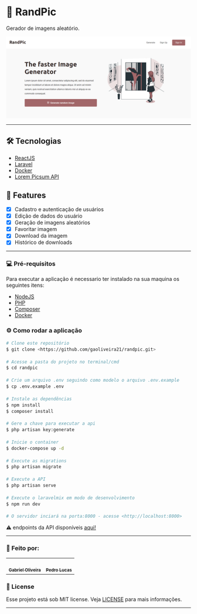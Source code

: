 # :art: RandPic

<p>Gerador de imagens aleatório.</p>

<img alt="Home do sistema" title="#RandPic" src="./.github/home.png" />

---

## 🛠️ Tecnologias

- [ReactJS](https://pt-br.reactjs.org/)
- [Laravel](https://laravel.com/)
- [Docker](https://www.docker.com/)
- [Lorem Picsum API](https://picsum.photos/)

## :rocket: Features

- [X] Cadastro e autenticação de usuários
- [X] Edição de dados do usuário
- [X] Geração de imagens aleatórios
- [X] Favoritar imagem
- [X] Download da imagem
- [X] Histórico de downloads

---

### :computer: Pré-requisitos

Para executar a aplicação é necessario ter instalado na sua maquina os seguintes itens:

- [NodeJS](https://nodejs.org/en/)
- [PHP](https://www.php.net/)
- [Composer](https://getcomposer.org/)
- [Docker](https://www.docker.com/)

### ⚙️ Como rodar a aplicação

```bash
# Clone este repositório
$ git clone <https://github.com/gaoliveira21/randpic.git>

# Acesse a pasta do projeto no terminal/cmd
$ cd randpic

# Crie um arquivo .env seguindo como modelo o arquivo .env.example
$ cp .env.example .env

# Instale as dependências
$ npm install
$ composer install

# Gere a chave para executar a api
$ php artisan key:generate

# Inicie o container
$ docker-compose up -d

# Execute as migrations
$ php artisan migrate

# Execute a API
$ php artisan serve

# Execute o laravelmix em modo de desenvolvimento
$ npm run dev

# O servidor inciará na porta:8000 - acesse <http://localhost:8000>
```

:warning: endpoints da API disponíveis [aqui!](https://github.com/gaoliveira21/randpic/tree/master/.github)

---

### :construction_worker: Feito por:

<table>
  <tr>
    <td align="center"><a href="https://github.com/gaoliveira21"><img style="border-radius: 50%;" src="https://avatars2.githubusercontent.com/u/49168654?s=460&u=8ac003e771ed934bc3a5fdf32bcce1007221bb0b&v=4" width="100px;" alt=""/><br /><sub><b>Gabriel Oliveira</b></sub></a><br /></td>
    <td align="center"><a href="https://github.com/pedrooV2"><img style="border-radius: 50%;" src="https://avatars2.githubusercontent.com/u/46503582?s=460&u=fd663420ed854c1c8cd4adbe451e7d38da6a8973&v=4" width="100px;" alt=""/><br /><sub><b>Pedro Lucas</b></sub></a><br /></td>
  </tr>
</table>

### :memo: License
Esse projeto está sob MIT license. Veja [LICENSE](https://github.com/gaoliveira21/bootcamp-gostack-fastfeet-api/blob/master/LICENSE.md) para mais informações.

---

